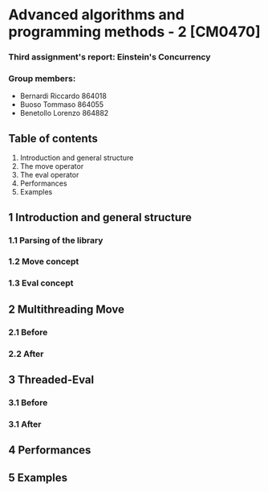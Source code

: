 

# Advanced algorithms and programming methods - 2 [CM0470]

### Third assignment's report: Einstein's Concurrency

### Group members:

- Bernardi Riccardo     864018
- Buoso Tommaso       864055
- Benetollo Lorenzo    864882

## Table of contents

1. Introduction and general structure
2. The move operator
3. The eval operator
4. Performances
5. Examples

## 1 Introduction and general structure

### 1.1 Parsing of the library

### 1.2 Move concept

### 1.3 Eval concept

## 2 Multithreading Move

### 2.1 Before

### 2.2 After

## 3 Threaded-Eval

### 3.1 Before

### 3.1 After

## 4 Performances

##  5 Examples


